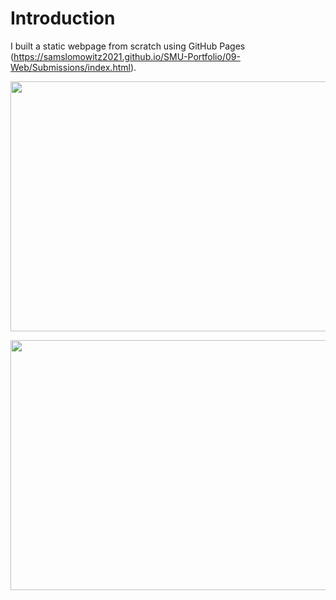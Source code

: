 # Introduction

I built a static webpage from scratch using GitHub Pages (https://samslomowitz2021.github.io/SMU-Portfolio/09-Web/Submissions/index.html).

<p align="center">
  <img width="600" height="400" src="web1">
</p>

<p align="center">
  <img width="600" height="400" src="web2">
</p>
